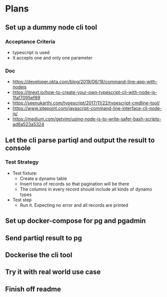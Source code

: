 # Plans

## Set up a dummy node cli tool 

### Acceptance Criteria
* typescript is used
* It accepts one and only one parameter

### Doc
* https://developer.okta.com/blog/2019/06/18/command-line-app-with-nodejs
* https://itnext.io/how-to-create-your-own-typescript-cli-with-node-js-1faf7095ef89 
* https://seenukarthi.com/typescript/2017/11/22/typescript-cmdline-tool/
* https://www.sitepoint.com/javascript-command-line-interface-cli-node-js/
* https://medium.com/getvim/using-node-js-to-write-safer-bash-scripts-ad6a523a5324

## Let the cli parse partiql and output the result to console 


### Test Strategy

* Test fixture:
    * Create a dynamo table
    * Insert tons of records so that pagination will be there
    * The columns in every record should include all kinds of dynamo types
* Test step
    * Run it. Expecting no error and all records are printed

## Set up docker-compose for pg and pgadmin


## Send partiql result to pg


## Dockerise the cli tool

## Try it with real world use case


## Finish off readme